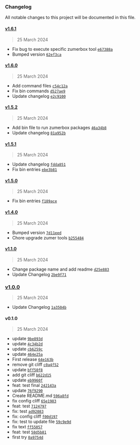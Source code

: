 ### Changelog

All notable changes to this project will be documented in this file. 

#### [v1.6.1](https://github.com/zumerlab/zumerbox/compare/v1.6.0...v1.6.1)

> 25 March 2024

- Fix bug to execute specific zumerbox tool [`e67388a`](https://github.com/zumerlab/zumerbox/commit/e67388a7a6fcde36b00767f24b3ec1e3020ccefb)
- Bumped version [`62ef3ca`](https://github.com/zumerlab/zumerbox/commit/62ef3ca154bc91fb4936f3e8711ec9149df0b815)

#### [v1.6.0](https://github.com/zumerlab/zumerbox/compare/v1.5.2...v1.6.0)

> 25 March 2024

- Add command files [`c54c12a`](https://github.com/zumerlab/zumerbox/commit/c54c12a4d78736bb34bab14b4684f1f05b5f3b6b)
- Fix bin commands [`d527ae9`](https://github.com/zumerlab/zumerbox/commit/d527ae915e9d0bdefd66fc097e9538ae7b27a4ba)
- Update changelog [`e2c9100`](https://github.com/zumerlab/zumerbox/commit/e2c9100c13a61f7992ba0d707c567e6eb3b2fe38)

#### [v1.5.2](https://github.com/zumerlab/zumerbox/compare/v1.5.1...v1.5.2)

> 25 March 2024

- Add bin file to run zumerbox packages [`46a34b8`](https://github.com/zumerlab/zumerbox/commit/46a34b8e6d6e9f1da7bc14ad1d54785550bda33e)
- Update changelog [`81a952b`](https://github.com/zumerlab/zumerbox/commit/81a952b910554285e1aecf36ea673d5b0ea0ac3d)

#### [v1.5.1](https://github.com/zumerlab/zumerbox/compare/v1.5.0...v1.5.1)

> 25 March 2024

- Update changelog [`fdda851`](https://github.com/zumerlab/zumerbox/commit/fdda851b6cd338e38566c1c816f1880b88c3ff6e)
- Fix bin entries [`ebe3b81`](https://github.com/zumerlab/zumerbox/commit/ebe3b813277bca73b3a18eae377c3a9f04bfdc2a)

#### [v1.5.0](https://github.com/zumerlab/zumerbox/compare/v1.4.0...v1.5.0)

> 25 March 2024

- Fix bin entries [`f189ace`](https://github.com/zumerlab/zumerbox/commit/f189ace9533ab7cd1d1e625ebc6e7f408cca8b77)

#### [v1.4.0](https://github.com/zumerlab/zumerbox/compare/v1.3.1...v1.4.0)

> 25 March 2024

- Bumped version [`7d11eed`](https://github.com/zumerlab/zumerbox/commit/7d11eed88aa36289359941c9d9f0315bbc02efd9)
- Chore upgrade zumer tools [`b255484`](https://github.com/zumerlab/zumerbox/commit/b255484785d615e41c58206d457f596c50361afd)

#### [v1.1.0](https://github.com/zumerlab/zumerbox/compare/v1.0.0...v1.1.0)

> 25 March 2024

- Change package name and add readme [`d25e883`](https://github.com/zumerlab/zumerbox/commit/d25e883e66e60c561480860e96b4a36f44a697ee)
- Update Changelog [`2be9f71`](https://github.com/zumerlab/zumerbox/commit/2be9f71ea9bade85fb6c487220b8da7dc7a7d2ff)

### [v1.0.0](https://github.com/zumerlab/zumerbox/compare/v0.1.0...v1.0.0)

> 25 March 2024

- Update Changelog [`1a3504b`](https://github.com/zumerlab/zumerbox/commit/1a3504bef542763b67f4ec31221c609764900790)

#### v0.1.0

> 25 March 2024

- update [`9be893d`](https://github.com/zumerlab/zumerbox/commit/9be893d01e504e92706e34a0258b970525a93bd3)
- update [`4c34b2d`](https://github.com/zumerlab/zumerbox/commit/4c34b2d957367d46f427a19d233b802987cb4e25)
- update [`cb6259c`](https://github.com/zumerlab/zumerbox/commit/cb6259cde810d9468eff8ed92139044b4fead009)
- update [`464e25a`](https://github.com/zumerlab/zumerbox/commit/464e25a53b752c8d09b0710fda4fbfce25a9caeb)
- First release [`64e163b`](https://github.com/zumerlab/zumerbox/commit/64e163b068add3f20c094a988dbc0568098deb34)
- remove git cliff [`c0a4f52`](https://github.com/zumerlab/zumerbox/commit/c0a4f52b5cca8dc8289d5fd237ac55fd315ce998)
- update [`bff50f8`](https://github.com/zumerlab/zumerbox/commit/bff50f8361febcf83acff8f681a1a73211a10f55)
- add git cliff [`b622d15`](https://github.com/zumerlab/zumerbox/commit/b622d15dc4f129b87cf33b826b803d7f865c2cc1)
- update [`eb9960f`](https://github.com/zumerlab/zumerbox/commit/eb9960f5baee9977989636a231f60840fb42ca25)
- feat: test final [`242143a`](https://github.com/zumerlab/zumerbox/commit/242143aea9e4a09e46e950ba58477ef323eb811c)
- update [`76f9290`](https://github.com/zumerlab/zumerbox/commit/76f929024373ab5eb8d9225589c8756a6639cd25)
- Create README.md [`596a8fd`](https://github.com/zumerlab/zumerbox/commit/596a8fdfea5319f90d039bfadb15a0bb9983e932)
- fix config cliff [`65e1983`](https://github.com/zumerlab/zumerbox/commit/65e1983047d551e6d5668c3ba83f37ceefcfeffb)
- feat: test [`7124797`](https://github.com/zumerlab/zumerbox/commit/71247978071c0227eef2db5c1419a202cc3b33f8)
- fix: test [`ad92083`](https://github.com/zumerlab/zumerbox/commit/ad920834b7b0950550c8414c944ec64ed90607c9)
- fix: config cliff [`f00d197`](https://github.com/zumerlab/zumerbox/commit/f00d1973deaa014befcaccde2c5d3438e660c690)
- fix: test to update file [`59c9e9d`](https://github.com/zumerlab/zumerbox/commit/59c9e9df49fa30f107314af7f1a16db5bd197fbf)
- fix text [`ff55057`](https://github.com/zumerlab/zumerbox/commit/ff5505733a96429601c1a0a7981bad0f2c6575e9)
- feat: test [`58d5b81`](https://github.com/zumerlab/zumerbox/commit/58d5b813a7e53428b6d7cb0a2c9e62f57970d5ac)
- first try [`0a9754d`](https://github.com/zumerlab/zumerbox/commit/0a9754db9031d4f7a6ae7045aa747e158a7013dc)
